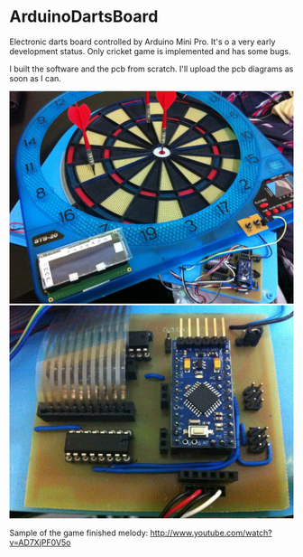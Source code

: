 ArduinoDartsBoard
=================

Electronic darts board controlled by Arduino Mini Pro. It's o a very early development status. Only cricket game is implemented and has some bugs.

I built the software and the pcb from scratch. I'll upload the pcb diagrams as soon as I can.

![hardware](doc/hardware.jpg)
![hardware](doc/board.jpg)

Sample of the game finished melody: http://www.youtube.com/watch?v=AD7XjPF0V5o